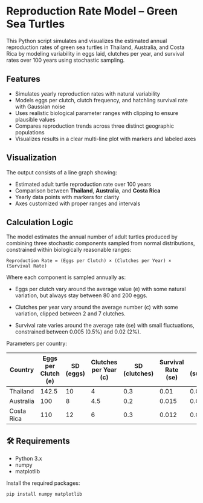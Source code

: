 # Reproduction Rate Model – Green Sea Turtles

This Python script simulates and visualizes the estimated annual reproduction rates of green sea turtles in Thailand, Australia, and Costa Rica by modeling variability in eggs laid, clutches per year, and survival rates over 100 years using stochastic sampling.

##  Features

- Simulates yearly reproduction rates with natural variability  
- Models eggs per clutch, clutch frequency, and hatchling survival rate with Gaussian noise  
- Uses realistic biological parameter ranges with clipping to ensure plausible values  
- Compares reproduction trends across three distinct geographic populations  
- Visualizes results in a clear multi-line plot with markers and labeled axes  

##  Visualization

The output consists of a line graph showing:

- Estimated adult turtle reproduction rate over 100 years  
- Comparison between **Thailand**, **Australia**, and **Costa Rica**  
- Yearly data points with markers for clarity  
- Axes customized with proper ranges and intervals  

##  Calculation Logic

The model estimates the annual number of adult turtles produced by combining three stochastic components sampled from normal distributions, constrained within biologically reasonable ranges:

```
Reproduction Rate = (Eggs per Clutch) × (Clutches per Year) × (Survival Rate)
```

Where each component is sampled annually as:

- Eggs per clutch vary around the average value (e) with some natural variation, but always stay between 80 and 200 eggs.

- Clutches per year vary around the average number (c) with some variation, clipped between 2 and 7 clutches.

- Survival rate varies around the average rate (se) with small fluctuations, constrained between 0.005 (0.5%) and 0.02 (2%).

Parameters per country:

| Country     | Eggs per Clutch (e) | SD (eggs) | Clutches per Year (c) | SD (clutches) | Survival Rate (se) | SD (survival) |
|-------------|---------------------|-----------|-----------------------|---------------|--------------------|---------------|
| Thailand    | 142.5               | 10        | 4                     | 0.3           | 0.01               | 0.001         |
| Australia   | 100                 | 8         | 4.5                   | 0.2           | 0.015              | 0.0015        |
| Costa Rica  | 110                 | 12        | 6                     | 0.3           | 0.012              | 0.001         |

## 🛠 Requirements

- Python 3.x  
- numpy  
- matplotlib  

Install the required packages:

```bash
pip install numpy matplotlib
